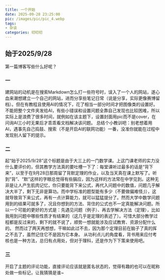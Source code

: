 ```yaml
---
title: 一个开始
date: 2025-09-28 23:25:00
pic: /images/pic/pic_4.webp
tags:
- 杂谈
categories: 叨叨叨
---
```

## 始于2025/9/28
第一篇博客写些什么好呢？
### 一
建网站的动机是在搜索Markdown怎么打一些符号时，误入了一个人的网站，遂心血来潮想建立一个自己的网站，进而分享些笔记日常（说是分享，实际更像赛博留档）。但在有教程且使用AI的情况下，花了相当一部分时间才把图像类的设置好。不能把整个文件夹发给AI，有些小错误和设置问题全靠自己发现也比较困难，所以实际上是浪费了很多时间，就例如在该主题下，设置封面用pic而不是cover，在问询AI三小时无果后才乖乖看文档解决该问题。
总结个小教训吧：别老想着用AI，遇事先自己捣鼓、搜索（不是开启AI的联网功能）一番，没准你就能在过程中发现别人留下的提示。
### 二
起“始于2025/9/28”这个标题是由于大三上的一门数学课。上这门课老师的实力没什么要评价的，但其教学方法真的要吐槽一下了：每堂课听过最多的话是“背下来”，以至于在9月28日那周留了背默定理的作业，以及当天真在课上默写了。听到“背”、“默”这样的字眼总觉得有些膈应，因为这样的方法常在中学见到。这种无非是让人产生肌肉记忆，你只要能背下来公式，再代入问题中的数值，问题几乎解决大半了，剩下无非是算功。而中学标准的题型能有多少（不要做偏难怪;)），这就导致背下来公式，再有一点计算能力，就可以猛猛提分了。然而大学中数学问题用到的结果可就多了，况且你想到的方法、背住的公式也不一定真能解决问题。所以一个可能的更好的方式是：先遇见问题（例子）、再去学解决方法（定理），比如我用到问题中哪些性质才有结果的（这几乎是定理的表述了）。可惜大部分教学过程都是反过来的，剩下的就不说了，顺势一想就能涉及应试教育、资源分配什么的。
然而过了两天再想想，干嘛如此过不去，因为那个定理目前在脑子了真的挥之不去了，虽然记住它不是因为它本身。
从功利点儿的角度看，背书用来应付考核也是一种方法，总归有点用处，但对于理科，还是作为下下策来使用吧。
### 三
开启了主题的评论功能，直接评论应该就是匿名状态的，觉得有趣的也可以在昵称处做一些标记，让我猜猜是谁~